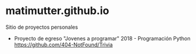 # matimutter.github.io
Sitio de proyectos personales


- Proyecto de egreso "Jovenes a programar" 2018 - Programación Python
    https://github.com/404-NotFound/Trivia
